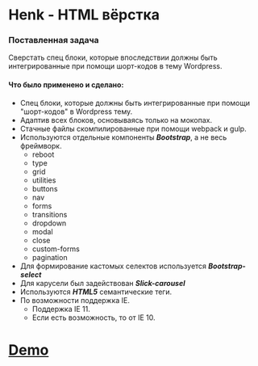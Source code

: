 # Henk - HTML вёрстка

### Поставленная задача

Сверстать спец блоки, которые впоследствии должны быть интегрированные при помощи шорт-кодов в тему Wordpress.

#### Что было применено и сделано:

*  Спец блоки, которые должны быть интегрированные при помощи "шорт-кодов" в Wordpress тему.
*  Адаптив всех блоков, основываясь только на мокопах.
*  Стачные файлы скомпилированные при помощи webpack и gulp.
*  Используются отдельные компоненты _**Bootstrap**_, а не весь фреймворк.	
	* reboot
    * type
	* grid
	* utilities
	* buttons
	* nav
	* forms
	* transitions
	* dropdown
	* modal
	* close
	* custom-forms
	* pagination
*  Для формирование кастомых селектов используется _**Bootstrap-select**_
*  Для карусели был задействован _**Slick-carousel**_
*  Используются _**HTML5**_ семантические теги. 
*  По возможности поддержка IE.
	* Поддержка IE 11.
	* Если есть возможность, то от IE 10.  

# [Demo](https://tiigrus.github.io/Henk-static)
